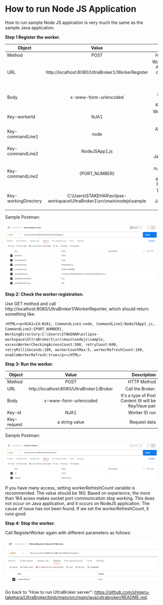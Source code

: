 # How to run Node JS Application

How to run sample Node JS applcation is very much the same as the sample Java application.

**Step 1 Register the worker.**

| Object        | Value           | Description  |
| ------------- |:-------------:| -----:|
| Method      | POST | HTTP Method |
| URL      | http://localhost:8080/UltraBroker1/WorkerRegister      |   WorkerRegister API where we can register a worker process. |
| Body | x-www-form-urlencoded      |    It's a type of Post Content (It will be Key/Vaue pair |
| Key-workerId | NJA1 | Worker ID (You can choose any word) |
| Key-commandLine1 | node | Assume Node JS has been installed. |
| Key-commandLine2 | NodeJSApp1.js | It's a generated JavaScript file. |
| Key-commandLine2 |  {PORT_NUMBER} | Socket port number, which will be assigned by a Broker object |
| Key-workingDirectory | C:\Users\STAKEHAR\eclipse-workspace\UltraBroker1\src\main\nodejs\sample | The directory where the JavaScript file is located|

Sample Postman:

![alt text](https://github.com/shigeru-takehara/UltraBroker/blob/main/images/Postman-WorkerRegister-NJA1.PNG "WorkerRegister NodeJS Postman")


**Step 2: Check the worker registration.**

Use GET method and call http://localhost:8080/UltraBroker1/WorkerReporter, which should return something like:

`<HTML><p>NJA1=Id:NJA1, CommandLine1:node, CommandLine2:NodeJSApp1.js, CommandLine3:{PORT_NUMBER}, WorkingDirectory:C:\Users\STAKEHAR\eclipse-workspace\UltraBroker1\src\main\nodejs\sample, excessWorkerCheckingAccessCount:500, retryCount:600, retryMilliSeconds:100, workerCountMax:5, workerRefreshCount:160, enableWorkerRefresh:true</p></HTML>`

**Step 3: Run the worker.**

| Object        | Value           | Description  |
| ------------- |:-------------:| -----:|
| Method      | POST | HTTP Method |
| URL      | http://localhost:8080/UltraBroker1/Broker      |   Call the Broker. |
| Body | x-www-form-urlencoded      |    It's a type of Post Content (It will be Key/Vaue pair |
| Key-id | NJA1 | Worker ID run |
| Key-request | a string value | Request data |

Sample Postman:

![alt text](https://github.com/shigeru-takehara/UltraBroker/blob/main/images/Postman-Broker-NJA1.PNG "Calling Broker Postman")

If you have many access, setting workerRefreshCount variable is recommended. The value should be 160. Based on experience, the more than 164 acess makes socket port communication stop working. This does not occur on Java application, and it occurs on NodeJS application. The cause of issue has not been found. If we set the workerRefreshCount, it runs good.

**Step 4: Stop the worker.**

Call RegisterWorker again with different parameters as follows:

![alt text](https://github.com/shigeru-takehara/UltraBroker/blob/main/images/Postman-WorkerRegister-Stop.PNG "WorkerRegister Stop Postman")


Go back to "How to run UltraBroker server": https://github.com/shigeru-takehara/UltraBroker/blob/main/src/main/java/ultrabroker/README.md.
